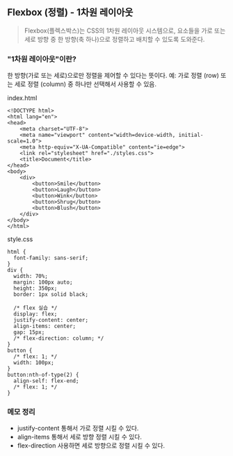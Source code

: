 ## Flexbox (정렬) - 1차원 레이아웃
> Flexbox(플렉스박스)는 CSS의 1차원 레이아웃 시스템으로, 요소들을 가로 또는 세로 방향 중 한 방향(축 하나)으로 정렬하고 배치할 수 있도록 도와준다.

### "1차원 레이아웃"이란?
한 방향(가로 또는 세로)으로만 정렬을 제어할 수 있다는 뜻이다.
예: 가로 정렬 (row) 또는 세로 정렬 (column) 중 하나만 선택해서 사용할 수 있음.

index.html
```
<!DOCTYPE html>
<html lang="en">
<head>
    <meta charset="UTF-8">
    <meta name="viewport" content="width=device-width, initial-scale=1.0">
    <meta http-equiv="X-UA-Compatible" content="ie=edge">
    <link rel="stylesheet" href="./styles.css">
    <title>Document</title>
</head>
<body>
    <div>
        <button>Smile</button>
        <button>Laugh</button>
        <button>Wink</button>
        <button>Shrug</button>
        <button>Blush</button>
    </div>
</body>
</html>
```

style.css
```
html {
  font-family: sans-serif;
}
div {
  width: 70%;
  margin: 100px auto;
  height: 350px;
  border: 1px solid black;

  /* flex 실습 */
  display: flex;
  justify-content: center;
  align-items: center;
  gap: 15px;
  /* flex-direction: column; */
}
button {
  /* flex: 1; */
  width: 100px;
}
button:nth-of-type(2) {
  align-self: flex-end;
  /* flex: 1; */
}
```


### 메모 정리 
+ justify-content 통해서 가로 정렬 시킬 수 있다.
+ align-items 통해서 세로 방향 정렬 시킬 수 있다.
+ flex-direction 사용하면 세로 방향으로 정렬 시킬 수 있다. 
